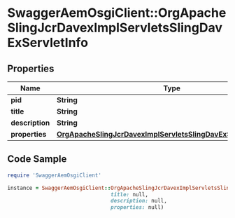 # SwaggerAemOsgiClient::OrgApacheSlingJcrDavexImplServletsSlingDavExServletInfo

## Properties

Name | Type | Description | Notes
------------ | ------------- | ------------- | -------------
**pid** | **String** |  | [optional] 
**title** | **String** |  | [optional] 
**description** | **String** |  | [optional] 
**properties** | [**OrgApacheSlingJcrDavexImplServletsSlingDavExServletProperties**](OrgApacheSlingJcrDavexImplServletsSlingDavExServletProperties.md) |  | [optional] 

## Code Sample

```ruby
require 'SwaggerAemOsgiClient'

instance = SwaggerAemOsgiClient::OrgApacheSlingJcrDavexImplServletsSlingDavExServletInfo.new(pid: null,
                                 title: null,
                                 description: null,
                                 properties: null)
```


